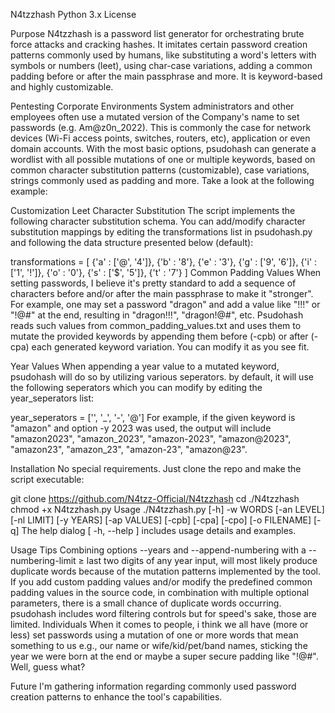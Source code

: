N4tzzhash
Python 3.x License  

Purpose
N4tzzhash is a password list generator for orchestrating brute force attacks and cracking hashes. It imitates certain password creation patterns commonly used by humans, like substituting a word's letters with symbols or numbers (leet), using char-case variations, adding a common padding before or after the main passphrase and more. It is keyword-based and highly customizable.

Pentesting Corporate Environments
System administrators and other employees often use a mutated version of the Company's name to set passwords (e.g. Am@z0n_2022). This is commonly the case for network devices (Wi-Fi access points, switches, routers, etc), application or even domain accounts. With the most basic options, psudohash can generate a wordlist with all possible mutations of one or multiple keywords, based on common character substitution patterns (customizable), case variations, strings commonly used as padding and more. Take a look at the following example:



Customization
Leet Character Substitution
The script implements the following character substitution schema. You can add/modify character substitution mappings by editing the transformations list in psudohash.py and following the data structure presented below (default):

transformations = [
	{'a' : ['@', '4']},
	{'b' : '8'},
	{'e' : '3'},
	{'g' : ['9', '6']},
	{'i' : ['1', '!']},
	{'o' : '0'},
	{'s' : ['$', '5']},
	{'t' : '7'}
]
Common Padding Values
When setting passwords, I believe it's pretty standard to add a sequence of characters before and/or after the main passphrase to make it "stronger". For example, one may set a password "dragon" and add a value like "!!!" or "!@#" at the end, resulting in "dragon!!!", "dragon!@#", etc. Psudohash reads such values from common_padding_values.txt and uses them to mutate the provided keywords by appending them before (-cpb) or after (-cpa) each generated keyword variation. You can modify it as you see fit.

Year Values
When appending a year value to a mutated keyword, psudohash will do so by utilizing various seperators. by default, it will use the following seperators which you can modify by editing the year_seperators list:

year_seperators = ['', '_', '-', '@']
For example, if the given keyword is "amazon" and option -y 2023 was used, the output will include "amazon2023", "amazon_2023", "amazon-2023", "amazon@2023", "amazon23", "amazon_23", "amazon-23", "amazon@23".

Installation
No special requirements. Just clone the repo and make the script executable:

git clone https://github.com/N4tzz-Official/N4tzzhash
cd ./N4tzzhash
chmod +x N4tzzhash.py
Usage
./N4tzzhash.py [-h] -w WORDS [-an LEVEL] [-nl LIMIT] [-y YEARS] [-ap VALUES] [-cpb] [-cpa] [-cpo] [-o FILENAME] [-q]
The help dialog [ -h, --help ] includes usage details and examples.

Usage Tips
Combining options --years and --append-numbering with a --numbering-limit ≥ last two digits of any year input, will most likely produce duplicate words because of the mutation patterns implemented by the tool.
If you add custom padding values and/or modify the predefined common padding values in the source code, in combination with multiple optional parameters, there is a small chance of duplicate words occurring. psudohash includes word filtering controls but for speed's sake, those are limited.
Individuals
When it comes to people, i think we all have (more or less) set passwords using a mutation of one or more words that mean something to us e.g., our name or wife/kid/pet/band names, sticking the year we were born at the end or maybe a super secure padding like "!@#". Well, guess what?


Future
I'm gathering information regarding commonly used password creation patterns to enhance the tool's capabilities.
